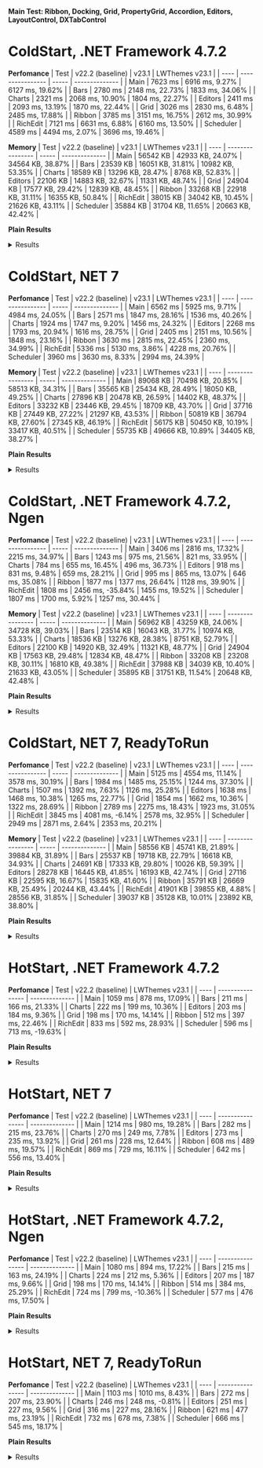 **Main Test: Ribbon, Docking, Grid, PropertyGrid, Accordion, Editors, LayoutControl, DXTabControl**

# ColdStart, .NET Framework 4.7.2

**Perfomance**
|  Test | v22.2 (baseline) | v23.1 | LWThemes v23.1 |
|  ---- | ---------------- | ----- | -------------- |
|  Main | 7623 ms | 6916 ms, 9.27% | 6127 ms, 19.62% |
|  Bars | 2780 ms | 2148 ms, 22.73% | 1833 ms, 34.06% |
|  Charts | 2321 ms | 2068 ms, 10.90% | 1804 ms, 22.27% |
|  Editors | 2411 ms | 2093 ms, 13.19% | 1870 ms, 22.44% |
|  Grid | 3026 ms | 2830 ms, 6.48% | 2485 ms, 17.88% |
|  Ribbon | 3785 ms | 3151 ms, 16.75% | 2612 ms, 30.99% |
|  RichEdit | 7121 ms | 6631 ms, 6.88% | 6160 ms, 13.50% |
|  Scheduler | 4589 ms | 4494 ms, 2.07% | 3696 ms, 19.46% |

**Memory**
|  Test | v22.2 (baseline) | v23.1 | LWThemes v23.1 |
|  ---- | ---------------- | ----- | -------------- |
|  Main | 56542 KB | 42933 KB, 24.07% | 34564 KB, 38.87% |
|  Bars | 23539 KB | 16051 KB, 31.81% | 10982 KB, 53.35% |
|  Charts | 18589 KB | 13296 KB, 28.47% | 8768 KB, 52.83% |
|  Editors | 22106 KB | 14883 KB, 32.67% | 11331 KB, 48.74% |
|  Grid | 24904 KB | 17577 KB, 29.42% | 12839 KB, 48.45% |
|  Ribbon | 33268 KB | 22918 KB, 31.11% | 16355 KB, 50.84% |
|  RichEdit | 38015 KB | 34042 KB, 10.45% | 21626 KB, 43.11% |
|  Scheduler | 35884 KB | 31704 KB, 11.65% | 20663 KB, 42.42% |


**Plain Results**
<details>
<summary>Results</summary>

**Main**
* **v22.2, #1:** Time: 7627 ms, TotalMemory: 56537 KB
* **v22.2, #2:** Time: 7611 ms, TotalMemory: 56468 KB
* **v22.2, #3:** Time: 7632 ms, TotalMemory: 56621 KB
* **v23.1, #1:** Time: 6948 ms, TotalMemory: 42832 KB
* **v23.1, #2:** Time: 6843 ms, TotalMemory: 42882 KB
* **v23.1, #3:** Time: 6957 ms, TotalMemory: 43085 KB
* **LWThemes v23.1, #1:** Time: 6117 ms, TotalMemory: 34579 KB
* **LWThemes v23.1, #2:** Time: 6213 ms, TotalMemory: 34617 KB
* **LWThemes v23.1, #3:** Time: 6052 ms, TotalMemory: 34496 KB

**Bars**
* **v22.2, #1:** Time: 2780 ms, TotalMemory: 23539 KB
* **v22.2, #2:** Time: 2773 ms, TotalMemory: 23539 KB
* **v22.2, #3:** Time: 2787 ms, TotalMemory: 23539 KB
* **v23.1, #1:** Time: 2149 ms, TotalMemory: 16052 KB
* **v23.1, #2:** Time: 2161 ms, TotalMemory: 16052 KB
* **v23.1, #3:** Time: 2135 ms, TotalMemory: 16051 KB
* **LWThemes v23.1, #1:** Time: 1863 ms, TotalMemory: 10986 KB
* **LWThemes v23.1, #2:** Time: 1827 ms, TotalMemory: 10986 KB
* **LWThemes v23.1, #3:** Time: 1811 ms, TotalMemory: 10975 KB

**Charts**
* **v22.2, #1:** Time: 2382 ms, TotalMemory: 18589 KB
* **v22.2, #2:** Time: 2297 ms, TotalMemory: 18589 KB
* **v22.2, #3:** Time: 2286 ms, TotalMemory: 18589 KB
* **v23.1, #1:** Time: 2130 ms, TotalMemory: 13296 KB
* **v23.1, #2:** Time: 2053 ms, TotalMemory: 13296 KB
* **v23.1, #3:** Time: 2023 ms, TotalMemory: 13296 KB
* **LWThemes v23.1, #1:** Time: 1809 ms, TotalMemory: 8767 KB
* **LWThemes v23.1, #2:** Time: 1797 ms, TotalMemory: 8768 KB
* **LWThemes v23.1, #3:** Time: 1808 ms, TotalMemory: 8769 KB

**Editors**
* **v22.2, #1:** Time: 2395 ms, TotalMemory: 22093 KB
* **v22.2, #2:** Time: 2367 ms, TotalMemory: 22092 KB
* **v22.2, #3:** Time: 2473 ms, TotalMemory: 22134 KB
* **v23.1, #1:** Time: 2127 ms, TotalMemory: 14870 KB
* **v23.1, #2:** Time: 2069 ms, TotalMemory: 14870 KB
* **v23.1, #3:** Time: 2083 ms, TotalMemory: 14910 KB
* **LWThemes v23.1, #1:** Time: 1872 ms, TotalMemory: 11346 KB
* **LWThemes v23.1, #2:** Time: 1881 ms, TotalMemory: 11303 KB
* **LWThemes v23.1, #3:** Time: 1859 ms, TotalMemory: 11345 KB

**Grid**
* **v22.2, #1:** Time: 3037 ms, TotalMemory: 24904 KB
* **v22.2, #2:** Time: 3016 ms, TotalMemory: 24905 KB
* **v22.2, #3:** Time: 3027 ms, TotalMemory: 24904 KB
* **v23.1, #1:** Time: 2814 ms, TotalMemory: 17577 KB
* **v23.1, #2:** Time: 2855 ms, TotalMemory: 17577 KB
* **v23.1, #3:** Time: 2822 ms, TotalMemory: 17578 KB
* **LWThemes v23.1, #1:** Time: 2504 ms, TotalMemory: 12839 KB
* **LWThemes v23.1, #2:** Time: 2471 ms, TotalMemory: 12839 KB
* **LWThemes v23.1, #3:** Time: 2482 ms, TotalMemory: 12840 KB

**Ribbon**
* **v22.2, #1:** Time: 3797 ms, TotalMemory: 33269 KB
* **v22.2, #2:** Time: 3763 ms, TotalMemory: 33268 KB
* **v22.2, #3:** Time: 3796 ms, TotalMemory: 33268 KB
* **v23.1, #1:** Time: 3104 ms, TotalMemory: 22919 KB
* **v23.1, #2:** Time: 3130 ms, TotalMemory: 22918 KB
* **v23.1, #3:** Time: 3220 ms, TotalMemory: 22918 KB
* **LWThemes v23.1, #1:** Time: 2592 ms, TotalMemory: 16351 KB
* **LWThemes v23.1, #2:** Time: 2648 ms, TotalMemory: 16351 KB
* **LWThemes v23.1, #3:** Time: 2596 ms, TotalMemory: 16363 KB

**RichEdit**
* **v22.2, #1:** Time: 7364 ms, TotalMemory: 38015 KB
* **v22.2, #2:** Time: 7574 ms, TotalMemory: 38015 KB
* **v22.2, #3:** Time: 6425 ms, TotalMemory: 38015 KB
* **v23.1, #1:** Time: 7034 ms, TotalMemory: 34038 KB
* **v23.1, #2:** Time: 6818 ms, TotalMemory: 34039 KB
* **v23.1, #3:** Time: 6043 ms, TotalMemory: 34049 KB
* **LWThemes v23.1, #1:** Time: 5887 ms, TotalMemory: 21626 KB
* **LWThemes v23.1, #2:** Time: 5938 ms, TotalMemory: 21626 KB
* **LWThemes v23.1, #3:** Time: 6655 ms, TotalMemory: 21626 KB

**Scheduler**
* **v22.2, #1:** Time: 4601 ms, TotalMemory: 35873 KB
* **v22.2, #2:** Time: 4456 ms, TotalMemory: 35907 KB
* **v22.2, #3:** Time: 4711 ms, TotalMemory: 35874 KB
* **v23.1, #1:** Time: 4989 ms, TotalMemory: 31705 KB
* **v23.1, #2:** Time: 4286 ms, TotalMemory: 31705 KB
* **v23.1, #3:** Time: 4209 ms, TotalMemory: 31702 KB
* **LWThemes v23.1, #1:** Time: 3763 ms, TotalMemory: 20664 KB
* **LWThemes v23.1, #2:** Time: 3673 ms, TotalMemory: 20663 KB
* **LWThemes v23.1, #3:** Time: 3654 ms, TotalMemory: 20663 KB

</details>



# ColdStart, NET 7

**Perfomance**
|  Test | v22.2 (baseline) | v23.1 | LWThemes v23.1 |
|  ---- | ---------------- | ----- | -------------- |
|  Main | 6562 ms | 5925 ms, 9.71% | 4984 ms, 24.05% |
|  Bars | 2571 ms | 1847 ms, 28.16% | 1536 ms, 40.26% |
|  Charts | 1924 ms | 1747 ms, 9.20% | 1456 ms, 24.32% |
|  Editors | 2268 ms | 1793 ms, 20.94% | 1616 ms, 28.75% |
|  Grid | 2405 ms | 2151 ms, 10.56% | 1848 ms, 23.16% |
|  Ribbon | 3630 ms | 2815 ms, 22.45% | 2360 ms, 34.99% |
|  RichEdit | 5336 ms | 5130 ms, 3.86% | 4228 ms, 20.76% |
|  Scheduler | 3960 ms | 3630 ms, 8.33% | 2994 ms, 24.39% |

**Memory**
|  Test | v22.2 (baseline) | v23.1 | LWThemes v23.1 |
|  ---- | ---------------- | ----- | -------------- |
|  Main | 89068 KB | 70498 KB, 20.85% | 58513 KB, 34.31% |
|  Bars | 35565 KB | 25434 KB, 28.49% | 18050 KB, 49.25% |
|  Charts | 27896 KB | 20478 KB, 26.59% | 14402 KB, 48.37% |
|  Editors | 33232 KB | 23446 KB, 29.45% | 18709 KB, 43.70% |
|  Grid | 37716 KB | 27449 KB, 27.22% | 21297 KB, 43.53% |
|  Ribbon | 50819 KB | 36794 KB, 27.60% | 27345 KB, 46.19% |
|  RichEdit | 56175 KB | 50450 KB, 10.19% | 33417 KB, 40.51% |
|  Scheduler | 55735 KB | 49666 KB, 10.89% | 34405 KB, 38.27% |


**Plain Results**
<details>
<summary>Results</summary>

**Main**
* **v22.2, #1:** Time: 6602 ms, TotalMemory: 89027 KB
* **v22.2, #2:** Time: 6534 ms, TotalMemory: 89209 KB
* **v22.2, #3:** Time: 6551 ms, TotalMemory: 88969 KB
* **v23.1, #1:** Time: 6054 ms, TotalMemory: 70455 KB
* **v23.1, #2:** Time: 5852 ms, TotalMemory: 70416 KB
* **v23.1, #3:** Time: 5870 ms, TotalMemory: 70624 KB
* **LWThemes v23.1, #1:** Time: 4979 ms, TotalMemory: 58590 KB
* **LWThemes v23.1, #2:** Time: 4935 ms, TotalMemory: 58530 KB
* **LWThemes v23.1, #3:** Time: 5040 ms, TotalMemory: 58420 KB

**Bars**
* **v22.2, #1:** Time: 2576 ms, TotalMemory: 35586 KB
* **v22.2, #2:** Time: 2553 ms, TotalMemory: 35587 KB
* **v22.2, #3:** Time: 2585 ms, TotalMemory: 35522 KB
* **v23.1, #1:** Time: 1845 ms, TotalMemory: 25430 KB
* **v23.1, #2:** Time: 1855 ms, TotalMemory: 25431 KB
* **v23.1, #3:** Time: 1843 ms, TotalMemory: 25442 KB
* **LWThemes v23.1, #1:** Time: 1547 ms, TotalMemory: 18050 KB
* **LWThemes v23.1, #2:** Time: 1532 ms, TotalMemory: 18052 KB
* **LWThemes v23.1, #3:** Time: 1531 ms, TotalMemory: 18048 KB

**Charts**
* **v22.2, #1:** Time: 2049 ms, TotalMemory: 27927 KB
* **v22.2, #2:** Time: 1834 ms, TotalMemory: 27901 KB
* **v22.2, #3:** Time: 1891 ms, TotalMemory: 27860 KB
* **v23.1, #1:** Time: 1953 ms, TotalMemory: 20476 KB
* **v23.1, #2:** Time: 1648 ms, TotalMemory: 20480 KB
* **v23.1, #3:** Time: 1641 ms, TotalMemory: 20480 KB
* **LWThemes v23.1, #1:** Time: 1451 ms, TotalMemory: 14410 KB
* **LWThemes v23.1, #2:** Time: 1475 ms, TotalMemory: 14399 KB
* **LWThemes v23.1, #3:** Time: 1443 ms, TotalMemory: 14397 KB

**Editors**
* **v22.2, #1:** Time: 2297 ms, TotalMemory: 33278 KB
* **v22.2, #2:** Time: 2261 ms, TotalMemory: 33236 KB
* **v22.2, #3:** Time: 2247 ms, TotalMemory: 33183 KB
* **v23.1, #1:** Time: 1785 ms, TotalMemory: 23529 KB
* **v23.1, #2:** Time: 1795 ms, TotalMemory: 23414 KB
* **v23.1, #3:** Time: 1800 ms, TotalMemory: 23395 KB
* **LWThemes v23.1, #1:** Time: 1603 ms, TotalMemory: 18723 KB
* **LWThemes v23.1, #2:** Time: 1630 ms, TotalMemory: 18678 KB
* **LWThemes v23.1, #3:** Time: 1615 ms, TotalMemory: 18726 KB

**Grid**
* **v22.2, #1:** Time: 2447 ms, TotalMemory: 37699 KB
* **v22.2, #2:** Time: 2367 ms, TotalMemory: 37727 KB
* **v22.2, #3:** Time: 2401 ms, TotalMemory: 37722 KB
* **v23.1, #1:** Time: 2160 ms, TotalMemory: 27444 KB
* **v23.1, #2:** Time: 2172 ms, TotalMemory: 27445 KB
* **v23.1, #3:** Time: 2122 ms, TotalMemory: 27459 KB
* **LWThemes v23.1, #1:** Time: 1850 ms, TotalMemory: 21296 KB
* **LWThemes v23.1, #2:** Time: 1866 ms, TotalMemory: 21294 KB
* **LWThemes v23.1, #3:** Time: 1830 ms, TotalMemory: 21303 KB

**Ribbon**
* **v22.2, #1:** Time: 3489 ms, TotalMemory: 50843 KB
* **v22.2, #2:** Time: 3576 ms, TotalMemory: 50808 KB
* **v22.2, #3:** Time: 3827 ms, TotalMemory: 50808 KB
* **v23.1, #1:** Time: 2842 ms, TotalMemory: 36808 KB
* **v23.1, #2:** Time: 2834 ms, TotalMemory: 36781 KB
* **v23.1, #3:** Time: 2771 ms, TotalMemory: 36795 KB
* **LWThemes v23.1, #1:** Time: 2358 ms, TotalMemory: 27354 KB
* **LWThemes v23.1, #2:** Time: 2373 ms, TotalMemory: 27339 KB
* **LWThemes v23.1, #3:** Time: 2350 ms, TotalMemory: 27344 KB

**RichEdit**
* **v22.2, #1:** Time: 5902 ms, TotalMemory: 56194 KB
* **v22.2, #2:** Time: 4537 ms, TotalMemory: 56200 KB
* **v22.2, #3:** Time: 5570 ms, TotalMemory: 56133 KB
* **v23.1, #1:** Time: 5484 ms, TotalMemory: 50451 KB
* **v23.1, #2:** Time: 5056 ms, TotalMemory: 50414 KB
* **v23.1, #3:** Time: 4852 ms, TotalMemory: 50485 KB
* **LWThemes v23.1, #1:** Time: 4169 ms, TotalMemory: 33386 KB
* **LWThemes v23.1, #2:** Time: 4633 ms, TotalMemory: 33447 KB
* **LWThemes v23.1, #3:** Time: 3883 ms, TotalMemory: 33419 KB

**Scheduler**
* **v22.2, #1:** Time: 4311 ms, TotalMemory: 55747 KB
* **v22.2, #2:** Time: 3796 ms, TotalMemory: 55728 KB
* **v22.2, #3:** Time: 3774 ms, TotalMemory: 55731 KB
* **v23.1, #1:** Time: 3816 ms, TotalMemory: 49669 KB
* **v23.1, #2:** Time: 3537 ms, TotalMemory: 49667 KB
* **v23.1, #3:** Time: 3539 ms, TotalMemory: 49663 KB
* **LWThemes v23.1, #1:** Time: 3015 ms, TotalMemory: 34408 KB
* **LWThemes v23.1, #2:** Time: 2977 ms, TotalMemory: 34396 KB
* **LWThemes v23.1, #3:** Time: 2991 ms, TotalMemory: 34413 KB

</details>



# ColdStart, .NET Framework 4.7.2, Ngen

**Perfomance**
|  Test | v22.2 (baseline) | v23.1 | LWThemes v23.1 |
|  ---- | ---------------- | ----- | -------------- |
|  Main | 3406 ms | 2816 ms, 17.32% | 2215 ms, 34.97% |
|  Bars | 1243 ms | 975 ms, 21.56% | 821 ms, 33.95% |
|  Charts | 784 ms | 655 ms, 16.45% | 496 ms, 36.73% |
|  Editors | 918 ms | 831 ms, 9.48% | 659 ms, 28.21% |
|  Grid | 995 ms | 865 ms, 13.07% | 646 ms, 35.08% |
|  Ribbon | 1877 ms | 1377 ms, 26.64% | 1128 ms, 39.90% |
|  RichEdit | 1808 ms | 2456 ms, -35.84% | 1455 ms, 19.52% |
|  Scheduler | 1807 ms | 1700 ms, 5.92% | 1257 ms, 30.44% |

**Memory**
|  Test | v22.2 (baseline) | v23.1 | LWThemes v23.1 |
|  ---- | ---------------- | ----- | -------------- |
|  Main | 56962 KB | 43259 KB, 24.06% | 34728 KB, 39.03% |
|  Bars | 23514 KB | 16043 KB, 31.77% | 10974 KB, 53.33% |
|  Charts | 18536 KB | 13276 KB, 28.38% | 8751 KB, 52.79% |
|  Editors | 22100 KB | 14920 KB, 32.49% | 11321 KB, 48.77% |
|  Grid | 24904 KB | 17563 KB, 29.48% | 12834 KB, 48.47% |
|  Ribbon | 33208 KB | 23208 KB, 30.11% | 16810 KB, 49.38% |
|  RichEdit | 37988 KB | 34039 KB, 10.40% | 21633 KB, 43.05% |
|  Scheduler | 35895 KB | 31751 KB, 11.54% | 20648 KB, 42.48% |


**Plain Results**
<details>
<summary>Results</summary>

**Main**
* **v22.2, #1:** Time: 3388 ms, TotalMemory: 57004 KB
* **v22.2, #2:** Time: 3447 ms, TotalMemory: 56921 KB
* **v22.2, #3:** Time: 3384 ms, TotalMemory: 56963 KB
* **v23.1, #1:** Time: 2834 ms, TotalMemory: 43255 KB
* **v23.1, #2:** Time: 2838 ms, TotalMemory: 43286 KB
* **v23.1, #3:** Time: 2776 ms, TotalMemory: 43238 KB
* **LWThemes v23.1, #1:** Time: 2209 ms, TotalMemory: 34729 KB
* **LWThemes v23.1, #2:** Time: 2228 ms, TotalMemory: 34686 KB
* **LWThemes v23.1, #3:** Time: 2208 ms, TotalMemory: 34769 KB

**Bars**
* **v22.2, #1:** Time: 1210 ms, TotalMemory: 23514 KB
* **v22.2, #2:** Time: 1252 ms, TotalMemory: 23514 KB
* **v22.2, #3:** Time: 1267 ms, TotalMemory: 23514 KB
* **v23.1, #1:** Time: 996 ms, TotalMemory: 16044 KB
* **v23.1, #2:** Time: 948 ms, TotalMemory: 16043 KB
* **v23.1, #3:** Time: 981 ms, TotalMemory: 16043 KB
* **LWThemes v23.1, #1:** Time: 826 ms, TotalMemory: 10974 KB
* **LWThemes v23.1, #2:** Time: 812 ms, TotalMemory: 10974 KB
* **LWThemes v23.1, #3:** Time: 826 ms, TotalMemory: 10975 KB

**Charts**
* **v22.2, #1:** Time: 824 ms, TotalMemory: 18537 KB
* **v22.2, #2:** Time: 751 ms, TotalMemory: 18537 KB
* **v22.2, #3:** Time: 779 ms, TotalMemory: 18536 KB
* **v23.1, #1:** Time: 665 ms, TotalMemory: 13276 KB
* **v23.1, #2:** Time: 650 ms, TotalMemory: 13276 KB
* **v23.1, #3:** Time: 651 ms, TotalMemory: 13276 KB
* **LWThemes v23.1, #1:** Time: 482 ms, TotalMemory: 8752 KB
* **LWThemes v23.1, #2:** Time: 511 ms, TotalMemory: 8751 KB
* **LWThemes v23.1, #3:** Time: 495 ms, TotalMemory: 8751 KB

**Editors**
* **v22.2, #1:** Time: 925 ms, TotalMemory: 22099 KB
* **v22.2, #2:** Time: 891 ms, TotalMemory: 22100 KB
* **v22.2, #3:** Time: 938 ms, TotalMemory: 22101 KB
* **v23.1, #1:** Time: 796 ms, TotalMemory: 14866 KB
* **v23.1, #2:** Time: 866 ms, TotalMemory: 14948 KB
* **v23.1, #3:** Time: 832 ms, TotalMemory: 14948 KB
* **LWThemes v23.1, #1:** Time: 638 ms, TotalMemory: 11335 KB
* **LWThemes v23.1, #2:** Time: 655 ms, TotalMemory: 11335 KB
* **LWThemes v23.1, #3:** Time: 685 ms, TotalMemory: 11293 KB

**Grid**
* **v22.2, #1:** Time: 1000 ms, TotalMemory: 24904 KB
* **v22.2, #2:** Time: 982 ms, TotalMemory: 24904 KB
* **v22.2, #3:** Time: 1005 ms, TotalMemory: 24904 KB
* **v23.1, #1:** Time: 880 ms, TotalMemory: 17564 KB
* **v23.1, #2:** Time: 854 ms, TotalMemory: 17564 KB
* **v23.1, #3:** Time: 861 ms, TotalMemory: 17563 KB
* **LWThemes v23.1, #1:** Time: 633 ms, TotalMemory: 12834 KB
* **LWThemes v23.1, #2:** Time: 686 ms, TotalMemory: 12834 KB
* **LWThemes v23.1, #3:** Time: 620 ms, TotalMemory: 12834 KB

**Ribbon**
* **v22.2, #1:** Time: 1883 ms, TotalMemory: 33222 KB
* **v22.2, #2:** Time: 1879 ms, TotalMemory: 33222 KB
* **v22.2, #3:** Time: 1870 ms, TotalMemory: 33182 KB
* **v23.1, #1:** Time: 1384 ms, TotalMemory: 23163 KB
* **v23.1, #2:** Time: 1416 ms, TotalMemory: 23229 KB
* **v23.1, #3:** Time: 1333 ms, TotalMemory: 23232 KB
* **LWThemes v23.1, #1:** Time: 1107 ms, TotalMemory: 16826 KB
* **LWThemes v23.1, #2:** Time: 1107 ms, TotalMemory: 16793 KB
* **LWThemes v23.1, #3:** Time: 1172 ms, TotalMemory: 16811 KB

**RichEdit**
* **v22.2, #1:** Time: 2046 ms, TotalMemory: 37988 KB
* **v22.2, #2:** Time: 1687 ms, TotalMemory: 37988 KB
* **v22.2, #3:** Time: 1691 ms, TotalMemory: 37988 KB
* **v23.1, #1:** Time: 2740 ms, TotalMemory: 34040 KB
* **v23.1, #2:** Time: 2681 ms, TotalMemory: 34040 KB
* **v23.1, #3:** Time: 1949 ms, TotalMemory: 34039 KB
* **LWThemes v23.1, #1:** Time: 1475 ms, TotalMemory: 21629 KB
* **LWThemes v23.1, #2:** Time: 1673 ms, TotalMemory: 21629 KB
* **LWThemes v23.1, #3:** Time: 1219 ms, TotalMemory: 21641 KB

**Scheduler**
* **v22.2, #1:** Time: 1860 ms, TotalMemory: 35895 KB
* **v22.2, #2:** Time: 1750 ms, TotalMemory: 35895 KB
* **v22.2, #3:** Time: 1811 ms, TotalMemory: 35895 KB
* **v23.1, #1:** Time: 1726 ms, TotalMemory: 31751 KB
* **v23.1, #2:** Time: 1658 ms, TotalMemory: 31751 KB
* **v23.1, #3:** Time: 1718 ms, TotalMemory: 31751 KB
* **LWThemes v23.1, #1:** Time: 1260 ms, TotalMemory: 20653 KB
* **LWThemes v23.1, #2:** Time: 1253 ms, TotalMemory: 20647 KB
* **LWThemes v23.1, #3:** Time: 1259 ms, TotalMemory: 20646 KB

</details>



# ColdStart, NET 7, ReadyToRun

**Perfomance**
|  Test | v22.2 (baseline) | v23.1 | LWThemes v23.1 |
|  ---- | ---------------- | ----- | -------------- |
|  Main | 5125 ms | 4554 ms, 11.14% | 3578 ms, 30.19% |
|  Bars | 1984 ms | 1485 ms, 25.15% | 1244 ms, 37.30% |
|  Charts | 1507 ms | 1392 ms, 7.63% | 1126 ms, 25.28% |
|  Editors | 1638 ms | 1468 ms, 10.38% | 1265 ms, 22.77% |
|  Grid | 1854 ms | 1662 ms, 10.36% | 1322 ms, 28.69% |
|  Ribbon | 2789 ms | 2275 ms, 18.43% | 1923 ms, 31.05% |
|  RichEdit | 3845 ms | 4081 ms, -6.14% | 2578 ms, 32.95% |
|  Scheduler | 2949 ms | 2871 ms, 2.64% | 2353 ms, 20.21% |

**Memory**
|  Test | v22.2 (baseline) | v23.1 | LWThemes v23.1 |
|  ---- | ---------------- | ----- | -------------- |
|  Main | 58556 KB | 45741 KB, 21.89% | 39884 KB, 31.89% |
|  Bars | 25537 KB | 19718 KB, 22.79% | 16618 KB, 34.93% |
|  Charts | 24691 KB | 17333 KB, 29.80% | 10026 KB, 59.39% |
|  Editors | 28278 KB | 16445 KB, 41.85% | 16193 KB, 42.74% |
|  Grid | 27116 KB | 22595 KB, 16.67% | 15835 KB, 41.60% |
|  Ribbon | 35791 KB | 26669 KB, 25.49% | 20244 KB, 43.44% |
|  RichEdit | 41901 KB | 39855 KB, 4.88% | 28556 KB, 31.85% |
|  Scheduler | 39037 KB | 35128 KB, 10.01% | 23892 KB, 38.80% |


**Plain Results**
<details>
<summary>Results</summary>

**Main**
* **v22.2, #1:** Time: 4998 ms, TotalMemory: 58458 KB
* **v22.2, #2:** Time: 5349 ms, TotalMemory: 58526 KB
* **v22.2, #3:** Time: 5029 ms, TotalMemory: 58686 KB
* **v23.1, #1:** Time: 4783 ms, TotalMemory: 46273 KB
* **v23.1, #2:** Time: 4401 ms, TotalMemory: 46236 KB
* **v23.1, #3:** Time: 4478 ms, TotalMemory: 44716 KB
* **LWThemes v23.1, #1:** Time: 3573 ms, TotalMemory: 41637 KB
* **LWThemes v23.1, #2:** Time: 3588 ms, TotalMemory: 41663 KB
* **LWThemes v23.1, #3:** Time: 3575 ms, TotalMemory: 36354 KB

**Bars**
* **v22.2, #1:** Time: 1972 ms, TotalMemory: 24380 KB
* **v22.2, #2:** Time: 2015 ms, TotalMemory: 24434 KB
* **v22.2, #3:** Time: 1965 ms, TotalMemory: 27798 KB
* **v23.1, #1:** Time: 1465 ms, TotalMemory: 19768 KB
* **v23.1, #2:** Time: 1481 ms, TotalMemory: 19671 KB
* **v23.1, #3:** Time: 1511 ms, TotalMemory: 19715 KB
* **LWThemes v23.1, #1:** Time: 1272 ms, TotalMemory: 16250 KB
* **LWThemes v23.1, #2:** Time: 1252 ms, TotalMemory: 17336 KB
* **LWThemes v23.1, #3:** Time: 1210 ms, TotalMemory: 16270 KB

**Charts**
* **v22.2, #1:** Time: 1598 ms, TotalMemory: 24615 KB
* **v22.2, #2:** Time: 1485 ms, TotalMemory: 24853 KB
* **v22.2, #3:** Time: 1438 ms, TotalMemory: 24605 KB
* **v23.1, #1:** Time: 1487 ms, TotalMemory: 15692 KB
* **v23.1, #2:** Time: 1318 ms, TotalMemory: 18154 KB
* **v23.1, #3:** Time: 1371 ms, TotalMemory: 18155 KB
* **LWThemes v23.1, #1:** Time: 1158 ms, TotalMemory: 10039 KB
* **LWThemes v23.1, #2:** Time: 1145 ms, TotalMemory: 10026 KB
* **LWThemes v23.1, #3:** Time: 1077 ms, TotalMemory: 10014 KB

**Editors**
* **v22.2, #1:** Time: 1640 ms, TotalMemory: 28174 KB
* **v22.2, #2:** Time: 1621 ms, TotalMemory: 28468 KB
* **v22.2, #3:** Time: 1654 ms, TotalMemory: 28192 KB
* **v23.1, #1:** Time: 1460 ms, TotalMemory: 16400 KB
* **v23.1, #2:** Time: 1447 ms, TotalMemory: 16451 KB
* **v23.1, #3:** Time: 1499 ms, TotalMemory: 16486 KB
* **LWThemes v23.1, #1:** Time: 1251 ms, TotalMemory: 16492 KB
* **LWThemes v23.1, #2:** Time: 1267 ms, TotalMemory: 15740 KB
* **LWThemes v23.1, #3:** Time: 1277 ms, TotalMemory: 16348 KB

**Grid**
* **v22.2, #1:** Time: 1868 ms, TotalMemory: 27129 KB
* **v22.2, #2:** Time: 1855 ms, TotalMemory: 27112 KB
* **v22.2, #3:** Time: 1841 ms, TotalMemory: 27108 KB
* **v23.1, #1:** Time: 1738 ms, TotalMemory: 20248 KB
* **v23.1, #2:** Time: 1675 ms, TotalMemory: 23746 KB
* **v23.1, #3:** Time: 1573 ms, TotalMemory: 23793 KB
* **LWThemes v23.1, #1:** Time: 1318 ms, TotalMemory: 15838 KB
* **LWThemes v23.1, #2:** Time: 1339 ms, TotalMemory: 15841 KB
* **LWThemes v23.1, #3:** Time: 1311 ms, TotalMemory: 15828 KB

**Ribbon**
* **v22.2, #1:** Time: 2814 ms, TotalMemory: 34602 KB
* **v22.2, #2:** Time: 2779 ms, TotalMemory: 34701 KB
* **v22.2, #3:** Time: 2774 ms, TotalMemory: 38071 KB
* **v23.1, #1:** Time: 2270 ms, TotalMemory: 26551 KB
* **v23.1, #2:** Time: 2268 ms, TotalMemory: 26609 KB
* **v23.1, #3:** Time: 2288 ms, TotalMemory: 26848 KB
* **LWThemes v23.1, #1:** Time: 1854 ms, TotalMemory: 21272 KB
* **LWThemes v23.1, #2:** Time: 1999 ms, TotalMemory: 19767 KB
* **LWThemes v23.1, #3:** Time: 1918 ms, TotalMemory: 19694 KB

**RichEdit**
* **v22.2, #1:** Time: 4456 ms, TotalMemory: 41918 KB
* **v22.2, #2:** Time: 3840 ms, TotalMemory: 41906 KB
* **v22.2, #3:** Time: 3241 ms, TotalMemory: 41879 KB
* **v23.1, #1:** Time: 4207 ms, TotalMemory: 39917 KB
* **v23.1, #2:** Time: 3955 ms, TotalMemory: 39805 KB
* **v23.1, #3:** Time: 4083 ms, TotalMemory: 39843 KB
* **LWThemes v23.1, #1:** Time: 2508 ms, TotalMemory: 28562 KB
* **LWThemes v23.1, #2:** Time: 2384 ms, TotalMemory: 28587 KB
* **LWThemes v23.1, #3:** Time: 2842 ms, TotalMemory: 28521 KB

**Scheduler**
* **v22.2, #1:** Time: 3007 ms, TotalMemory: 38982 KB
* **v22.2, #2:** Time: 2908 ms, TotalMemory: 39081 KB
* **v22.2, #3:** Time: 2934 ms, TotalMemory: 39048 KB
* **v23.1, #1:** Time: 2998 ms, TotalMemory: 35135 KB
* **v23.1, #2:** Time: 2801 ms, TotalMemory: 35113 KB
* **v23.1, #3:** Time: 2815 ms, TotalMemory: 35137 KB
* **LWThemes v23.1, #1:** Time: 2364 ms, TotalMemory: 23928 KB
* **LWThemes v23.1, #2:** Time: 2298 ms, TotalMemory: 23851 KB
* **LWThemes v23.1, #3:** Time: 2397 ms, TotalMemory: 23897 KB

</details>



# HotStart, .NET Framework 4.7.2

**Perfomance**
|  Test | v22.2 (baseline) | LWThemes v23.1 |
|  ---- | ---------------- | -------------- |
|  Main | 1059 ms | 878 ms, 17.09% |
|  Bars | 211 ms | 166 ms, 21.33% |
|  Charts | 222 ms | 199 ms, 10.36% |
|  Editors | 203 ms | 184 ms, 9.36% |
|  Grid | 198 ms | 170 ms, 14.14% |
|  Ribbon | 512 ms | 397 ms, 22.46% |
|  RichEdit | 833 ms | 592 ms, 28.93% |
|  Scheduler | 596 ms | 713 ms, -19.63% |

**Plain Results**
<details>
<summary>Results</summary>

**Main**
* **v22.2, #1:** Time: 1070 ms
* **v22.2, #2:** Time: 1048 ms
* **LWThemes v23.1, #1:** Time: 880 ms
* **LWThemes v23.1, #2:** Time: 876 ms

**Bars**
* **v22.2, #1:** Time: 210 ms
* **v22.2, #2:** Time: 212 ms
* **LWThemes v23.1, #1:** Time: 165 ms
* **LWThemes v23.1, #2:** Time: 167 ms

**Charts**
* **v22.2, #1:** Time: 214 ms
* **v22.2, #2:** Time: 230 ms
* **LWThemes v23.1, #1:** Time: 196 ms
* **LWThemes v23.1, #2:** Time: 203 ms

**Editors**
* **v22.2, #1:** Time: 203 ms
* **v22.2, #2:** Time: 203 ms
* **LWThemes v23.1, #1:** Time: 184 ms
* **LWThemes v23.1, #2:** Time: 185 ms

**Grid**
* **v22.2, #1:** Time: 201 ms
* **v22.2, #2:** Time: 196 ms
* **LWThemes v23.1, #1:** Time: 172 ms
* **LWThemes v23.1, #2:** Time: 168 ms

**Ribbon**
* **v22.2, #1:** Time: 513 ms
* **v22.2, #2:** Time: 511 ms
* **LWThemes v23.1, #1:** Time: 381 ms
* **LWThemes v23.1, #2:** Time: 413 ms

**RichEdit**
* **v22.2, #1:** Time: 954 ms
* **v22.2, #2:** Time: 713 ms
* **LWThemes v23.1, #1:** Time: 688 ms
* **LWThemes v23.1, #2:** Time: 496 ms

**Scheduler**
* **v22.2, #1:** Time: 516 ms
* **v22.2, #2:** Time: 676 ms
* **LWThemes v23.1, #1:** Time: 599 ms
* **LWThemes v23.1, #2:** Time: 827 ms

</details>



# HotStart, NET 7

**Perfomance**
|  Test | v22.2 (baseline) | LWThemes v23.1 |
|  ---- | ---------------- | -------------- |
|  Main | 1214 ms | 980 ms, 19.28% |
|  Bars | 282 ms | 215 ms, 23.76% |
|  Charts | 270 ms | 249 ms, 7.78% |
|  Editors | 273 ms | 235 ms, 13.92% |
|  Grid | 261 ms | 228 ms, 12.64% |
|  Ribbon | 608 ms | 489 ms, 19.57% |
|  RichEdit | 869 ms | 729 ms, 16.11% |
|  Scheduler | 642 ms | 556 ms, 13.40% |

**Plain Results**
<details>
<summary>Results</summary>

**Main**
* **v22.2, #1:** Time: 1161 ms
* **v22.2, #2:** Time: 1268 ms
* **LWThemes v23.1, #1:** Time: 978 ms
* **LWThemes v23.1, #2:** Time: 982 ms

**Bars**
* **v22.2, #1:** Time: 276 ms
* **v22.2, #2:** Time: 288 ms
* **LWThemes v23.1, #1:** Time: 221 ms
* **LWThemes v23.1, #2:** Time: 209 ms

**Charts**
* **v22.2, #1:** Time: 263 ms
* **v22.2, #2:** Time: 277 ms
* **LWThemes v23.1, #1:** Time: 254 ms
* **LWThemes v23.1, #2:** Time: 245 ms

**Editors**
* **v22.2, #1:** Time: 279 ms
* **v22.2, #2:** Time: 267 ms
* **LWThemes v23.1, #1:** Time: 240 ms
* **LWThemes v23.1, #2:** Time: 231 ms

**Grid**
* **v22.2, #1:** Time: 259 ms
* **v22.2, #2:** Time: 264 ms
* **LWThemes v23.1, #1:** Time: 224 ms
* **LWThemes v23.1, #2:** Time: 233 ms

**Ribbon**
* **v22.2, #1:** Time: 616 ms
* **v22.2, #2:** Time: 600 ms
* **LWThemes v23.1, #1:** Time: 478 ms
* **LWThemes v23.1, #2:** Time: 500 ms

**RichEdit**
* **v22.2, #1:** Time: 855 ms
* **v22.2, #2:** Time: 884 ms
* **LWThemes v23.1, #1:** Time: 807 ms
* **LWThemes v23.1, #2:** Time: 651 ms

**Scheduler**
* **v22.2, #1:** Time: 692 ms
* **v22.2, #2:** Time: 593 ms
* **LWThemes v23.1, #1:** Time: 563 ms
* **LWThemes v23.1, #2:** Time: 549 ms

</details>



# HotStart, .NET Framework 4.7.2, Ngen

**Perfomance**
|  Test | v22.2 (baseline) | LWThemes v23.1 |
|  ---- | ---------------- | -------------- |
|  Main | 1080 ms | 894 ms, 17.22% |
|  Bars | 215 ms | 163 ms, 24.19% |
|  Charts | 224 ms | 212 ms, 5.36% |
|  Editors | 207 ms | 187 ms, 9.66% |
|  Grid | 198 ms | 170 ms, 14.14% |
|  Ribbon | 514 ms | 384 ms, 25.29% |
|  RichEdit | 724 ms | 799 ms, -10.36% |
|  Scheduler | 577 ms | 476 ms, 17.50% |

**Plain Results**
<details>
<summary>Results</summary>

**Main**
* **v22.2, #1:** Time: 1082 ms
* **v22.2, #2:** Time: 1078 ms
* **LWThemes v23.1, #1:** Time: 896 ms
* **LWThemes v23.1, #2:** Time: 893 ms

**Bars**
* **v22.2, #1:** Time: 220 ms
* **v22.2, #2:** Time: 211 ms
* **LWThemes v23.1, #1:** Time: 162 ms
* **LWThemes v23.1, #2:** Time: 165 ms

**Charts**
* **v22.2, #1:** Time: 228 ms
* **v22.2, #2:** Time: 220 ms
* **LWThemes v23.1, #1:** Time: 216 ms
* **LWThemes v23.1, #2:** Time: 208 ms

**Editors**
* **v22.2, #1:** Time: 207 ms
* **v22.2, #2:** Time: 207 ms
* **LWThemes v23.1, #1:** Time: 188 ms
* **LWThemes v23.1, #2:** Time: 186 ms

**Grid**
* **v22.2, #1:** Time: 195 ms
* **v22.2, #2:** Time: 202 ms
* **LWThemes v23.1, #1:** Time: 175 ms
* **LWThemes v23.1, #2:** Time: 166 ms

**Ribbon**
* **v22.2, #1:** Time: 514 ms
* **v22.2, #2:** Time: 515 ms
* **LWThemes v23.1, #1:** Time: 384 ms
* **LWThemes v23.1, #2:** Time: 384 ms

**RichEdit**
* **v22.2, #1:** Time: 729 ms
* **v22.2, #2:** Time: 719 ms
* **LWThemes v23.1, #1:** Time: 710 ms
* **LWThemes v23.1, #2:** Time: 888 ms

**Scheduler**
* **v22.2, #1:** Time: 515 ms
* **v22.2, #2:** Time: 639 ms
* **LWThemes v23.1, #1:** Time: 500 ms
* **LWThemes v23.1, #2:** Time: 452 ms

</details>



# HotStart, NET 7, ReadyToRun

**Perfomance**
|  Test | v22.2 (baseline) | LWThemes v23.1 |
|  ---- | ---------------- | -------------- |
|  Main | 1103 ms | 1010 ms, 8.43% |
|  Bars | 272 ms | 207 ms, 23.90% |
|  Charts | 246 ms | 248 ms, -0.81% |
|  Editors | 251 ms | 227 ms, 9.56% |
|  Grid | 316 ms | 227 ms, 28.16% |
|  Ribbon | 621 ms | 477 ms, 23.19% |
|  RichEdit | 732 ms | 678 ms, 7.38% |
|  Scheduler | 666 ms | 545 ms, 18.17% |

**Plain Results**
<details>
<summary>Results</summary>

**Main**
* **v22.2, #1:** Time: 1102 ms
* **v22.2, #2:** Time: 1104 ms
* **LWThemes v23.1, #1:** Time: 951 ms
* **LWThemes v23.1, #2:** Time: 1069 ms

**Bars**
* **v22.2, #1:** Time: 283 ms
* **v22.2, #2:** Time: 261 ms
* **LWThemes v23.1, #1:** Time: 204 ms
* **LWThemes v23.1, #2:** Time: 210 ms

**Charts**
* **v22.2, #1:** Time: 251 ms
* **v22.2, #2:** Time: 241 ms
* **LWThemes v23.1, #1:** Time: 253 ms
* **LWThemes v23.1, #2:** Time: 243 ms

**Editors**
* **v22.2, #1:** Time: 254 ms
* **v22.2, #2:** Time: 249 ms
* **LWThemes v23.1, #1:** Time: 231 ms
* **LWThemes v23.1, #2:** Time: 224 ms

**Grid**
* **v22.2, #1:** Time: 381 ms
* **v22.2, #2:** Time: 252 ms
* **LWThemes v23.1, #1:** Time: 233 ms
* **LWThemes v23.1, #2:** Time: 221 ms

**Ribbon**
* **v22.2, #1:** Time: 590 ms
* **v22.2, #2:** Time: 653 ms
* **LWThemes v23.1, #1:** Time: 475 ms
* **LWThemes v23.1, #2:** Time: 480 ms

**RichEdit**
* **v22.2, #1:** Time: 729 ms
* **v22.2, #2:** Time: 736 ms
* **LWThemes v23.1, #1:** Time: 698 ms
* **LWThemes v23.1, #2:** Time: 658 ms

**Scheduler**
* **v22.2, #1:** Time: 723 ms
* **v22.2, #2:** Time: 609 ms
* **LWThemes v23.1, #1:** Time: 616 ms
* **LWThemes v23.1, #2:** Time: 475 ms

</details>


